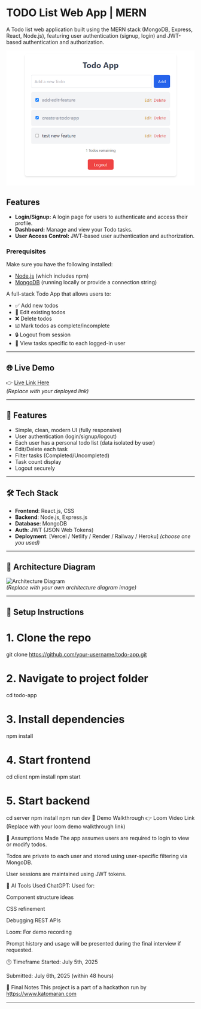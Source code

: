 # TODO List Web App | MERN 

A Todo list web application built using the MERN stack (MongoDB, Express, React, Node.js), featuring user authentication (signup, login) and JWT-based authentication and authorization.

![screenshot](screenshot.jpg)

## Features

- **Login/Signup:** A login page for users to authenticate and access their profile.
- **Dashboard:** Manage and view your Todo tasks.
- **User Access Control:** JWT-based user authentication and authorization.


### Prerequisites

Make sure you have the following installed:

- [Node.js](https://nodejs.org/) (which includes npm)
- [MongoDB](https://www.mongodb.com/) (running locally or provide a connection string)

A full-stack Todo App that allows users to:

- ✅ Add new todos
- 📝 Edit existing todos
- ❌ Delete todos
- ☑️ Mark todos as complete/incomplete
- 🔒 Logout from session
- 👤 View tasks specific to each logged-in user

---

## 🌐 Live Demo

👉 [Live Link Here](https://your-deployed-app-url.com)  
*(Replace with your deployed link)*

---

## 🚀 Features

- Simple, clean, modern UI (fully responsive)
- User authentication (login/signup/logout)
- Each user has a personal todo list (data isolated by user)
- Edit/Delete each task
- Filter tasks (Completed/Uncompleted)
- Task count display
- Logout securely

---

## 🛠️ Tech Stack

- **Frontend**: React.js, CSS  
- **Backend**: Node.js, Express.js  
- **Database**: MongoDB  
- **Auth**: JWT (JSON Web Tokens)  
- **Deployment**: [Vercel / Netlify / Render / Railway / Heroku] *(choose one you used)*

---

## 📐 Architecture Diagram

![Architecture Diagram](architecture.png)  
*(Replace with your own architecture diagram image)*

---

## 🧪 Setup Instructions


# 1. Clone the repo
git clone https://github.com/your-username/todo-app.git

# 2. Navigate to project folder
cd todo-app

# 3. Install dependencies
npm install

# 4. Start frontend
cd client
npm install
npm start

# 5. Start backend
cd server
npm install
npm run dev
🎥 Demo Walkthrough
👉 Loom Video Link
(Replace with your loom demo walkthrough link)

📌 Assumptions Made
The app assumes users are required to login to view or modify todos.

Todos are private to each user and stored using user-specific filtering via MongoDB.

User sessions are maintained using JWT tokens.

🧠 AI Tools Used
ChatGPT: Used for:

Component structure ideas

CSS refinement

Debugging REST APIs

Loom: For demo recording

Prompt history and usage will be presented during the final interview if requested.

🕒 Timeframe
Started: July 5th, 2025

Submitted: July 6th, 2025 (within 48 hours)

🏁 Final Notes
This project is a part of a hackathon run by
https://www.katomaran.com


---


